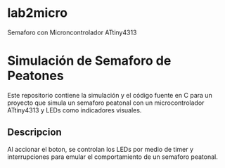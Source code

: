 # lab2micro
Semaforo con Microncontrolador ATtiny4313

# Simulación de Semaforo de Peatones
Este repositorio contiene la simulación y el código fuente en C para un proyecto que simula un semaforo peatonal con un microcontrolador ATtiny4313 y LEDs como indicadores visuales.

## Descripcion 

Al accionar el boton, se controlan los LEDs por medio de timer y interrupciones para emular el comportamiento de un semaforo peatonal.
